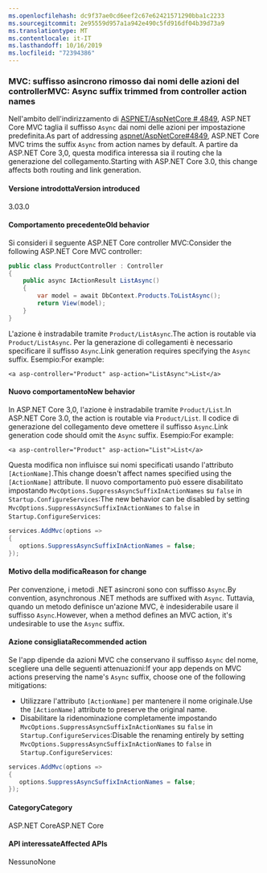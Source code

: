 ```yaml
---
ms.openlocfilehash: dc9f37ae0cd6eef2c67e62421571290bba1c2233
ms.sourcegitcommit: 2e95559d957a1a942e490c5fd916df04b39d73a9
ms.translationtype: MT
ms.contentlocale: it-IT
ms.lasthandoff: 10/16/2019
ms.locfileid: "72394386"
---
```

### <a name="mvc-async-suffix-trimmed-from-controller-action-names"></a><span data-ttu-id="3bb21-101">MVC: suffisso asincrono rimosso dai nomi delle azioni del controller</span><span class="sxs-lookup"><span data-stu-id="3bb21-101">MVC: Async suffix trimmed from controller action names</span></span>

<span data-ttu-id="3bb21-102">Nell'ambito dell'indirizzamento di [ASPNET/AspNetCore # 4849](https://github.com/aspnet/AspNetCore/issues/4849), ASP.NET Core MVC taglia il suffisso `Async` dai nomi delle azioni per impostazione predefinita.</span><span class="sxs-lookup"><span data-stu-id="3bb21-102">As part of addressing [aspnet/AspNetCore#4849](https://github.com/aspnet/AspNetCore/issues/4849), ASP.NET Core MVC trims the suffix `Async` from action names by default.</span></span> <span data-ttu-id="3bb21-103">A partire da ASP.NET Core 3,0, questa modifica interessa sia il routing che la generazione del collegamento.</span><span class="sxs-lookup"><span data-stu-id="3bb21-103">Starting with ASP.NET Core 3.0, this change affects both routing and link generation.</span></span>

#### <a name="version-introduced"></a><span data-ttu-id="3bb21-104">Versione introdotta</span><span class="sxs-lookup"><span data-stu-id="3bb21-104">Version introduced</span></span>

<span data-ttu-id="3bb21-105">3.0</span><span class="sxs-lookup"><span data-stu-id="3bb21-105">3.0</span></span>

#### <a name="old-behavior"></a><span data-ttu-id="3bb21-106">Comportamento precedente</span><span class="sxs-lookup"><span data-stu-id="3bb21-106">Old behavior</span></span>

<span data-ttu-id="3bb21-107">Si consideri il seguente ASP.NET Core controller MVC:</span><span class="sxs-lookup"><span data-stu-id="3bb21-107">Consider the following ASP.NET Core MVC controller:</span></span>

```csharp
public class ProductController : Controller
{
    public async IActionResult ListAsync()
    {
        var model = await DbContext.Products.ToListAsync();
        return View(model);
    }
}
```

<span data-ttu-id="3bb21-108">L'azione è instradabile tramite `Product/ListAsync`.</span><span class="sxs-lookup"><span data-stu-id="3bb21-108">The action is routable via `Product/ListAsync`.</span></span> <span data-ttu-id="3bb21-109">Per la generazione di collegamenti è necessario specificare il suffisso `Async`.</span><span class="sxs-lookup"><span data-stu-id="3bb21-109">Link generation requires specifying the `Async` suffix.</span></span> <span data-ttu-id="3bb21-110">Esempio:</span><span class="sxs-lookup"><span data-stu-id="3bb21-110">For example:</span></span>

```cshtml
<a asp-controller="Product" asp-action="ListAsync">List</a>
```

#### <a name="new-behavior"></a><span data-ttu-id="3bb21-111">Nuovo comportamento</span><span class="sxs-lookup"><span data-stu-id="3bb21-111">New behavior</span></span>

<span data-ttu-id="3bb21-112">In ASP.NET Core 3,0, l'azione è instradabile tramite `Product/List`.</span><span class="sxs-lookup"><span data-stu-id="3bb21-112">In ASP.NET Core 3.0, the action is routable via `Product/List`.</span></span> <span data-ttu-id="3bb21-113">Il codice di generazione del collegamento deve omettere il suffisso `Async`.</span><span class="sxs-lookup"><span data-stu-id="3bb21-113">Link generation code should omit the `Async` suffix.</span></span> <span data-ttu-id="3bb21-114">Esempio:</span><span class="sxs-lookup"><span data-stu-id="3bb21-114">For example:</span></span>

```cshtml
<a asp-controller="Product" asp-action="List">List</a>
```

<span data-ttu-id="3bb21-115">Questa modifica non influisce sui nomi specificati usando l'attributo `[ActionName]`.</span><span class="sxs-lookup"><span data-stu-id="3bb21-115">This change doesn't affect names specified using the `[ActionName]` attribute.</span></span> <span data-ttu-id="3bb21-116">Il nuovo comportamento può essere disabilitato impostando `MvcOptions.SuppressAsyncSuffixInActionNames` su `false` in `Startup.ConfigureServices`:</span><span class="sxs-lookup"><span data-stu-id="3bb21-116">The new behavior can be disabled by setting `MvcOptions.SuppressAsyncSuffixInActionNames` to `false` in `Startup.ConfigureServices`:</span></span>

```csharp
services.AddMvc(options =>
{
   options.SuppressAsyncSuffixInActionNames = false; 
});
```

#### <a name="reason-for-change"></a><span data-ttu-id="3bb21-117">Motivo della modifica</span><span class="sxs-lookup"><span data-stu-id="3bb21-117">Reason for change</span></span>

<span data-ttu-id="3bb21-118">Per convenzione, i metodi .NET asincroni sono con suffisso `Async`.</span><span class="sxs-lookup"><span data-stu-id="3bb21-118">By convention, asynchronous .NET methods are suffixed with `Async`.</span></span> <span data-ttu-id="3bb21-119">Tuttavia, quando un metodo definisce un'azione MVC, è indesiderabile usare il suffisso `Async`.</span><span class="sxs-lookup"><span data-stu-id="3bb21-119">However, when a method defines an MVC action, it's undesirable to use the `Async` suffix.</span></span>

#### <a name="recommended-action"></a><span data-ttu-id="3bb21-120">Azione consigliata</span><span class="sxs-lookup"><span data-stu-id="3bb21-120">Recommended action</span></span>

<span data-ttu-id="3bb21-121">Se l'app dipende da azioni MVC che conservano il suffisso `Async` del nome, scegliere una delle seguenti attenuazioni:</span><span class="sxs-lookup"><span data-stu-id="3bb21-121">If your app depends on MVC actions preserving the name's `Async` suffix, choose one of the following mitigations:</span></span>

- <span data-ttu-id="3bb21-122">Utilizzare l'attributo `[ActionName]` per mantenere il nome originale.</span><span class="sxs-lookup"><span data-stu-id="3bb21-122">Use the `[ActionName]` attribute to preserve the original name.</span></span>
- <span data-ttu-id="3bb21-123">Disabilitare la ridenominazione completamente impostando `MvcOptions.SuppressAsyncSuffixInActionNames` su `false` in `Startup.ConfigureServices`:</span><span class="sxs-lookup"><span data-stu-id="3bb21-123">Disable the renaming entirely by setting `MvcOptions.SuppressAsyncSuffixInActionNames` to `false` in `Startup.ConfigureServices`:</span></span>

```csharp
services.AddMvc(options =>
{
   options.SuppressAsyncSuffixInActionNames = false; 
});
```

#### <a name="category"></a><span data-ttu-id="3bb21-124">Category</span><span class="sxs-lookup"><span data-stu-id="3bb21-124">Category</span></span>

<span data-ttu-id="3bb21-125">ASP.NET Core</span><span class="sxs-lookup"><span data-stu-id="3bb21-125">ASP.NET Core</span></span>

#### <a name="affected-apis"></a><span data-ttu-id="3bb21-126">API interessate</span><span class="sxs-lookup"><span data-stu-id="3bb21-126">Affected APIs</span></span>

<span data-ttu-id="3bb21-127">Nessuno</span><span class="sxs-lookup"><span data-stu-id="3bb21-127">None</span></span>

<!-- 

#### Affected APIs

Not detectable via API analysis

-->

